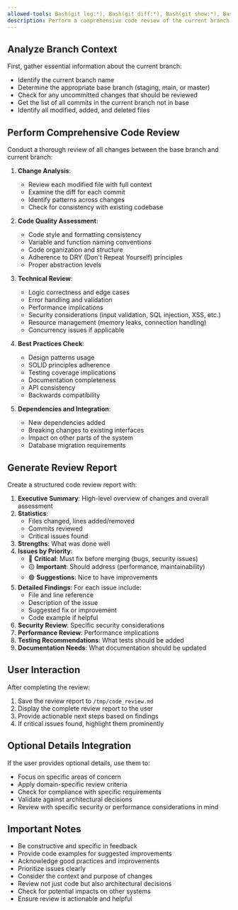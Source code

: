 ```yaml
---
allowed-tools: Bash(git log:*), Bash(git diff:*), Bash(git show:*), Bash(git branch:*), Bash(git rev-parse:*), Bash(git status:*), Bash(cat:*), Grep, Glob, Read, Write
description: Perform a comprehensive code review of the current branch against the base branch
---
```


## Analyze Branch Context

First, gather essential information about the current branch:
- Identify the current branch name
- Determine the appropriate base branch (staging, main, or master)
- Check for any uncommitted changes that should be reviewed
- Get the list of all commits in the current branch not in base
- Identify all modified, added, and deleted files

## Perform Comprehensive Code Review

Conduct a thorough review of all changes between the base branch and current branch:

1. **Change Analysis**:
   - Review each modified file with full context
   - Examine the diff for each commit
   - Identify patterns across changes
   - Check for consistency with existing codebase

2. **Code Quality Assessment**:
   - Code style and formatting consistency
   - Variable and function naming conventions
   - Code organization and structure
   - Adherence to DRY (Don't Repeat Yourself) principles
   - Proper abstraction levels

3. **Technical Review**:
   - Logic correctness and edge cases
   - Error handling and validation
   - Performance implications
   - Security considerations (input validation, SQL injection, XSS, etc.)
   - Resource management (memory leaks, connection handling)
   - Concurrency issues if applicable

4. **Best Practices Check**:
   - Design patterns usage
   - SOLID principles adherence
   - Testing coverage implications
   - Documentation completeness
   - API consistency
   - Backwards compatibility

5. **Dependencies and Integration**:
   - New dependencies added
   - Breaking changes to existing interfaces
   - Impact on other parts of the system
   - Database migration requirements

## Generate Review Report

Create a structured code review report with:

1. **Executive Summary**: High-level overview of changes and overall assessment
2. **Statistics**:
   - Files changed, lines added/removed
   - Commits reviewed
   - Critical issues found
3. **Strengths**: What was done well
4. **Issues by Priority**:
   - 🔴 **Critical**: Must fix before merging (bugs, security issues)
   - 🟡 **Important**: Should address (performance, maintainability)
   - 🟢 **Suggestions**: Nice to have improvements
5. **Detailed Findings**: For each issue include:
   - File and line reference
   - Description of the issue
   - Suggested fix or improvement
   - Code example if helpful
6. **Security Review**: Specific security considerations
7. **Performance Review**: Performance implications
8. **Testing Recommendations**: What tests should be added
9. **Documentation Needs**: What documentation should be updated

## User Interaction

After completing the review:
1. Save the review report to `/tmp/code_review.md`
2. Display the complete review report to the user
3. Provide actionable next steps based on findings
4. If critical issues found, highlight them prominently

## Optional Details Integration

If the user provides optional details, use them to:
- Focus on specific areas of concern
- Apply domain-specific review criteria
- Check for compliance with specific requirements
- Validate against architectural decisions
- Review with specific security or performance considerations in mind

## Important Notes
- Be constructive and specific in feedback
- Provide code examples for suggested improvements
- Acknowledge good practices and improvements
- Prioritize issues clearly
- Consider the context and purpose of changes
- Review not just code but also architectural decisions
- Check for potential impacts on other systems
- Ensure review is actionable and helpful